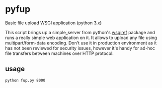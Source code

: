 # pyfup

Basic file upload WSGI application (python 3.x)

This script brings up a simple_server from python's
[wsgiref](http://docs.python.org/3.3/library/wsgiref.html)
package and runs a really simple web application on it.
It allows to upload any file using multipart/form-data encoding.
Don't use it in production environment as it has not been
reviewed for security issues, however it's handy for ad-hoc
file transfers between machines over HTTP protocol.


## usage

    python fup.py 8000

